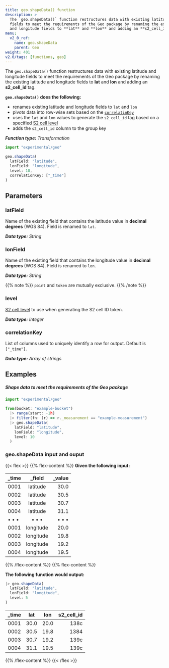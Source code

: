 ```yaml
---
title: geo.shapeData() function
description: >
  The `geo.shapeData()` function restructures data with existing latitude and longitude
  fields to meet the requirements of the Geo package by renaming the existing latitude
  and longitude fields to **lat** and **lon** and adding an **s2_cell_id** tag.
menu:
  v2_0_ref:
    name: geo.shapeData
    parent: Geo
weight: 401
v2.0/tags: [functions, geo]
---
```


The `geo.shapeData()` function restructures data with existing latitude and longitude
fields to meet the requirements of the Geo package by renaming the existing latitude
and longitude fields to **lat** and **lon** and adding an **s2_cell_id** tag.

**`geo.shapeData()` does the following:**

- renames existing latitude and longitude fields to `lat` and `lon`
- pivots data into row-wise sets based on the [`correlatinKey`](#correlationkey)
- uses the `lat` and `lon` values to generate the `s2_cell_id` tag based on a
  specified [S2 cell level](https://s2geometry.io/resources/s2cell_statistics.html)
- adds the `s2_cell_id` column to the group key

_**Function type:** Transformation_

```js
import "experimental/geo"

geo.shapeData(
  latField: "latitude",
  lonField: "longitude",
  level: 10,
  correlationKey: ["_time"]
)
```

## Parameters

### latField
Name of the existing field that contains the latitude value in **decimal degrees** (WGS 84).
Field is renamed to `lat`.

_**Data type:** String_

### lonField
Name of the existing field that contains the longitude value in **decimal degrees** (WGS 84).
Field is renamed to `lon`.

_**Data type:** String_

{{% note %}}
`point` and `token` are mutually exclusive.
{{% /note %}}

### level
[S2 cell level](https://s2geometry.io/resources/s2cell_statistics.html) to use
when generating the S2 cell ID token.

_**Data type:** Integer_

### correlationKey
List of columns used to uniquely identify a row for output.
Default is `["_time"]`.

_**Data type:** Array of strings_

## Examples

##### Shape data to meet the requirements of the Geo package
```js
import "experimental/geo"

from(bucket: "example-bucket")
  |> range(start: -1h)
  |> filter(fn: (r) => r._measurement == "example-measurement")
  |> geo.shapeData(
    latField: "latitude",
    lonField: "longitude",
    level: 10
  )
```

### geo.shapeData input and ouput

{{< flex >}}
{{% flex-content %}}
**Given the following input:**

| _time | _field    | _value |
|:----- |:------:   | ------:|
| 0001  | latitude  | 30.0   |
| 0002  | latitude  | 30.5   |
| 0003  | latitude  | 30.7   |
| 0004  | latitude  | 31.1   |
| • • • |   • • •   | • • •  |
| 0001  | longitude | 20.0   |
| 0002  | longitude | 19.8   |
| 0003  | longitude | 19.2   |
| 0004  | longitude | 19.5   |
{{% /flex-content %}}
{{% flex-content %}}

**The following function would output:**

```js
|> geo.shapeData(
  latField: "latitude",
  lonField: "longitude",
  level: 5
)
```

| _time | lat      | lon       | s2_cell_id |
|:----- |:--------:|:---------:| ----------:|
| 0001  | 30.0     | 20.0      | 138c       |
| 0002  | 30.5     | 19.8      | 1384       |
| 0003  | 30.7     | 19.2      | 139c       |
| 0004  | 31.1     | 19.5      | 139c       |
{{% /flex-content %}}
{{< /flex >}}
